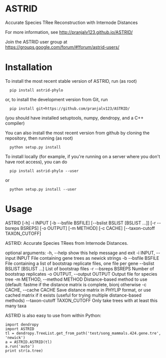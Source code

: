 # ASTRID
Accurate Species TRee Reconstruction with Internode Distances

For more information, see http://pranjalv123.github.io/ASTRID/

Join the ASTRID user group at https://groups.google.com/forum/#!forum/astrid-users/

# Installation

To install the most recent stable version of ASTRID, run (as root)

      pip install astrid-phylo
      
or, to install the development version from Git, run

      pip install git+https://github.com/pranjalv123/ASTRID/

(you should have installed setuptools, numpy, dendropy, and a C++ compiler)

You can also install the most recent version from github by cloning the repository, then running (as root)

      python setup.py install 
      
To install locally (for example, if you're running on a server where you don't have root access), you can do

      pip install astrid-phylo --user
      
or 

      python setup.py install --user
      

# Usage
ASTRID [-h] -i INPUT [-b --bsfile BSFILE]
              [--bslist BSLIST [BSLIST ...]] [-r --bsreps BSREPS] [-o OUTPUT]
              [-m METHOD] [-c CACHE] [--taxon-cutoff TAXON_CUTOFF]

ASTRID: Accurate Species TRees from Internode Distances.

optional arguments:
  -h, --help            show this help message and exit
  -i INPUT, --input INPUT
                        File containing gene trees as newick strings
  -b --bsfile BSFILE    File containing a list of bootstrap replicate files,
                        one file per gene
  --bslist BSLIST [BSLIST ...]
                        List of bootstrap files
  -r --bsreps BSREPS    Number of bootstrap replicates
  -o OUTPUT, --output OUTPUT
                        Output file for species tree
  -m METHOD, --method METHOD
                        Distance-based method to use (default: fastme if the
                        distance matrix is complete, bionj otherwise
  -c CACHE, --cache CACHE
                        Save distance matrix in PHYLIP format, or use cached
                        matrix if it exists (useful for trying multiple
                        distance-based methods)
  --taxon-cutoff TAXON_CUTOFF
                        Only take trees with at least this many taxa

ASTRID is also easy to use from within Python:

    import dendropy
    import ASTRID
    tl = dendropy.TreeList.get_from_path('test/song_mammals.424.gene.tre', 'newick')
    a = ASTRID.ASTRID(tl)
    a.run('auto')
    print str(a.tree)
    
    
